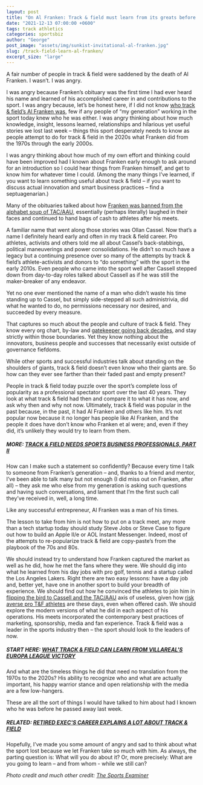 ```yaml
---
layout: post
title: "On Al Franken: Track & field must learn from its greats before we have to remember them"
date: "2021-12-13 07:00:00 +0600"
tags: track athletics
categories: sportsbiz
author: "George"
post_image: "assets/img/sunkist-invitational-al-franken.jpg"
slug: /track-field-learn-al-franken/
excerpt_size: "large"
---
```


A fair number of people in track & field were saddened by the death of Al Franken. I wasn’t. I was angry.

I was angry because Franken’s obituary was the first time I had ever heard his name and learned of his accomplished career in and contributions to the sport. I was angry because, let’s be honest here, if I did not know [who track & field’s Al Franken was](https://www.thesportsexaminer.com/lane-two-an-under-appreciated-legend-in-his-own-time-remembering-track-promoter-al-franken/), few if any people of “my generation” working in the sport today knew who he was either. I was angry thinking about how much knowledge, insight, lessons learned, relationships and hilarious yet useful stories we lost last week – things this sport desperately needs to know as people attempt to do for track & field in the 2020s what Franken did from the 1970s through the early 2000s.

I was angry thinking about how much of my own effort and thinking could have been improved had I known about Franken early enough to ask around for an introduction so I could hear things from Franken himself, and get to know him for whatever time I could. (Among the many things I’ve learned, if you want to learn something useful about track & field – if you want to discuss actual innovation and smart business practices – find a septuagenarian.)

Many of the obituaries talked about how [Franken was banned from the alphabet soup of TAC/AAU](https://www.latimes.com/sports/story/2021-12-08/appreciation-al-franken-ucla-track-field-promoter-dies-obit), essentially (perhaps literally) laughed in their faces and continued to hand bags of cash to athletes after his meets.

A familiar name that went along those stories was Ollan Cassel. Now that’s a name I definitely heard early and often in my track & field career. Pro athletes, activists and others told me all about Cassel’s back-stabbings, political maneuverings and power consolidations. He didn’t so much have a legacy but a continuing presence over so many of the attempts by track & field’s athlete-activists and donors to “do something” with the sport in the early 2010s. Even people who came into the sport well after Cassell stepped down from day-to-day roles talked about Cassell as if he was still the maker-breaker of any endeavor.

Yet no one ever mentioned the name of a man who didn’t waste his time standing up to Cassel, but simply side-stepped all such administrivia, did what he wanted to do, no permissions necessary nor desired, and succeeded by every measure.

That captures so much about the people and culture of track & field. They know every org chart, by-law and [gatekeeper going back decades](https://nalathletics.com/blog/2020/09/21/retiring-nike-exec-career-explains-track-and-field), and stay strictly within those boundaries. Yet they know nothing about the innovators, business people and successes that necessarily exist outside of governance fiefdoms.

While other sports and successful industries talk about standing on the shoulders of giants, track & field doesn’t even know who their giants are. So how can they ever see farther than their faded past and empty present?

People in track & field today puzzle over the sport’s complete loss of popularity as a professional spectator sport over the last 40 years. They look at what track & field had then and compare it to what it has now, and ask why then and why not now. Ultimately, track & field was popular in the past because, in the past, it had Al Franken and others like him. It’s not popular now because it no longer has people like Al Franken, and the people it does have don’t know who Franken et al were; and, even if they did, it’s unlikely they would try to learn from them.

##### MORE: [TRACK & FIELD NEEDS SPORTS BUSINESS PROFESSIONALS, PART II](https://nalathletics.com/blog/2021/02/02/track-field-needs-sports-business-professionals)

How can I make such a statement so confidently? Because every time I talk to someone from Franken’s generation – and, thanks to a friend and mentor, I’ve been able to talk many but not enough (I did miss out on Franken, after all) – they ask me who else from my generation is asking such questions and having such conversations, and lament that I’m the first such call they’ve received in, well, a long time.

Like any successful entrepreneur, Al Franken was a man of his times.

The lesson to take from him is not how to put on a track meet, any more than a tech startup today should study Steve Jobs or Steve Case to figure out how to build an Apple II/e or AOL Instant Messenger. Indeed, most of the attempts to re-popularize track & field are copy-paste’s from the playbook of the 70s and 80s.

We should instead try to understand how Franken captured the market as well as he did, how he met the fans where they were. We should dig into what he learned from his day jobs with pro golf, tennis and a startup called the Los Angeles Lakers. Right there are two easy lessons: have a day job and, better yet, have one in another sport to build your breadth of experience. We should find out how he convinced the athletes to join him in [flipping the bird to Cassell and the TAC/AAU](https://www.ocregister.com/2021/12/08/al-franken-longtime-track-meet-promoter-dead-at-96/) axis of useless, given how [risk averse pro T&F athletes](https://nalathletics.com/blog/2021/05/20/track-and-field-value-not-thank-you) are these days, even when offered cash. We should explore the modern versions of what he did in each aspect of his operations. His meets incorporated the contemporary best practices of marketing, sponsorship, media and fan experience. Track & field was a leader in the sports industry then – the sport should look to the leaders of now.

##### START HERE: [WHAT TRACK & FIELD CAN LEARN FROM VILLAREAL'S EUROPA LEAGUE VICTORY](https://nalathletics.com/blog/2021/05/27/track-and-field-lessons-learned-villareal-europa-league)

And what are the timeless things he did that need no translation from the 1970s to the 2020s? His ability to recognize who and what are actually important, his happy warrior stance and open relationship with the media are a few low-hangers.

These are all the sort of things I would have talked to him about had I known who he was before he passed away last week.

##### RELATED: [RETIRED EXEC'S CAREER EXPLAINS A LOT ABOUT TRACK & FIELD](https://nalathletics.com/blog/2020/09/21/retiring-nike-exec-career-explains-track-and-field)

Hopefully, I’ve made you some amount of angry and sad to think about what the sport lost because we let Franken take so much with him. As always, the parting question is: What will you do about it? Or, more precisely: What are you going to learn – and from whom - while we still can?

<em>Photo credit and much other credit: [The Sports Examiner](https://www.thesportsexaminer.com/lane-two-an-under-appreciated-legend-in-his-own-time-remembering-track-promoter-al-franken/)</em>
